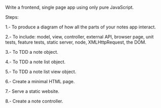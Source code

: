 Write a frontend, single page app using only pure JavaScript.

Steps:

1.- To produce a diagram of how all the parts of your notes app interact.

2.- To include: model, view, controller, external API, browser page, unit tests, feature tests, static server, node, XMLHttpRequest, the DOM.

3.- To TDD a note object.

4.- To TDD a note list object.

5.- To TDD a note list view object.

6.- Create a minimal HTML page.

7.- Serve a static website.

8.- Create a note controller. 
